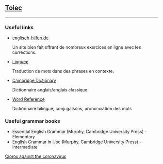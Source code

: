 ## [Toiec](toiec)

____



### Useful links



* [englisch-hilfen.de](https://www.englisch-hilfen.de/en/)

  Un site bien fait offrant de nombreux exercices en ligne avec les corrections.

* [Linguee](https://www.linguee.fr)

  Traduction de mots dans des phrases en contexte.

* [Cambridge Dictionary](https://dictionary.cambridge.org/fr/)

  Dictionnaire anglais/anglais classique

* [Word Reference](https://www.wordreference.com/fr/)

  Dictionnaire bilingue, conjugaisons, prononciation des mots



### Useful grammar books



* Essential English Grammar (Murphy, Cambridge University Press) - Elementary
* English Grammar in Use (Murphy, Cambridge University Press) - Intermediate

[Clorox against the coronavirus](Trump_on_disinfectant)

